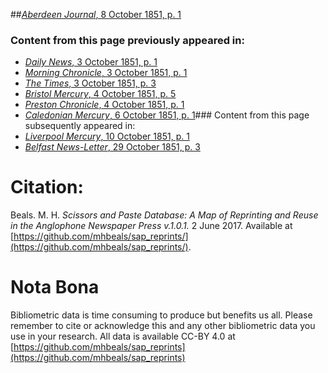 ##[*Aberdeen Journal*, 8 October 1851, p. 1](https://mhbeals.github.io/sap_html/Aberdeen-Journal/Aberdeen-Journal-8-October-1851-p-1)

### Content from this page previously appeared in:
+ [*Daily News*, 3 October 1851, p. 1](https://mhbeals.github.io/sap_html/Daily-News/Daily-News-3-October-1851-p-1)
+ [*Morning Chronicle*, 3 October 1851, p. 1](https://mhbeals.github.io/sap_html/Morning-Chronicle/Morning-Chronicle-3-October-1851-p-1)
+ [*The Times*, 3 October 1851, p. 3](https://mhbeals.github.io/sap_html/The-Times/The-Times-3-October-1851-p-3)
+ [*Bristol Mercury*, 4 October 1851, p. 5](https://mhbeals.github.io/sap_html/Bristol-Mercury/Bristol-Mercury-4-October-1851-p-5)
+ [*Preston Chronicle*, 4 October 1851, p. 1](https://mhbeals.github.io/sap_html/Preston-Chronicle/Preston-Chronicle-4-October-1851-p-1)
+ [*Caledonian Mercury*, 6 October 1851, p. 1](https://mhbeals.github.io/sap_html/Caledonian-Mercury/Caledonian-Mercury-6-October-1851-p-1)### Content from this page subsequently appeared in:
+ [*Liverpool Mercury*, 10 October 1851, p. 1](https://mhbeals.github.io/sap_html/Liverpool-Mercury/Liverpool-Mercury-10-October-1851-p-1)
+ [*Belfast News-Letter*, 29 October 1851, p. 3](https://mhbeals.github.io/sap_html/Belfast-News-Letter/Belfast-News-Letter-29-October-1851-p-3)
                    
# Citation: 

Beals. M. H. *Scissors and Paste Database: A Map of Reprinting and Reuse in the Anglophone Newspaper Press v.1.0.1.* 2 June 2017. Available at [https://github.com/mhbeals/sap_reprints/](https://github.com/mhbeals/sap_reprints/). 
                    
# Nota Bona

Bibliometric data is time consuming to produce but benefits us all. Please remember to cite or acknowledge this and any other bibliometric data you use in your research. All data is available CC-BY 4.0 at [https://github.com/mhbeals/sap_reprints](https://github.com/mhbeals/sap_reprints)